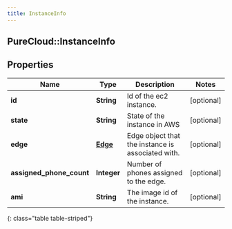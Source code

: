 ```yaml
---
title: InstanceInfo
---
```

## PureCloud::InstanceInfo

## Properties

|Name | Type | Description | Notes|
|------------ | ------------- | ------------- | -------------|
| **id** | **String** | Id of the ec2 instance. | [optional] |
| **state** | **String** | State of the instance in AWS | [optional] |
| **edge** | [**Edge**](Edge.html) | Edge object that the instance is associated with. | [optional] |
| **assigned_phone_count** | **Integer** | Number of phones assigned to the edge. | [optional] |
| **ami** | **String** | The image id of the instance. | [optional] |
{: class="table table-striped"}


